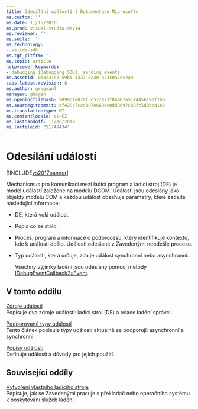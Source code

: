 ```yaml
---
title: Odesílání událostí | Dokumentace Microsoftu
ms.custom: ''
ms.date: 11/15/2016
ms.prod: visual-studio-dev14
ms.reviewer: ''
ms.suite: ''
ms.technology:
- vs-ide-sdk
ms.tgt_pltfrm: ''
ms.topic: article
helpviewer_keywords:
- debugging [Debugging SDK], sending events
ms.assetid: 064231e7-59b5-4437-8240-a23c0a7ec2a9
caps.latest.revision: 8
ms.author: gregvanl
manager: ghogen
ms.openlocfilehash: 9099cfe070f3c572823f8aa07a51e4456190f7b6
ms.sourcegitcommit: af428c7ccd007e668ec0dd8697c88fc5d8bca1e2
ms.translationtype: MT
ms.contentlocale: cs-CZ
ms.lasthandoff: 11/16/2018
ms.locfileid: "51749434"
---
```

# <a name="sending-events"></a>Odesílání událostí
[!INCLUDE[vs2017banner](../../includes/vs2017banner.md)]

Mechanismus pro komunikaci mezi ladicí program a ladicí stroj (DE) je model událostí založené na modelu DCOM. Události jsou odeslány jako objekty modelu COM a každou událost obsahuje parametry, které zadejte následující informace:  
  
- DE, která volá událost.  
  
- Popis co se stalo.  
  
- Proces, program a informace o podprocesu, který identifikuje kontextu, kde k události došlo. Události odeslané z Zavedenými neodešle procesu.  
  
- Typ události, která určuje, zda je událost synchronní nebo asynchronní.  
  
  Všechny výjimky ladění jsou odeslány pomocí metody [IDebugEventCallback2::Event](../../extensibility/debugger/reference/idebugeventcallback2-event.md).  
  
## <a name="in-this-section"></a>V tomto oddílu  
 [Zdroje událostí](../../extensibility/debugger/event-sources-visual-studio-sdk.md)  
 Popisuje dva zdroje událostí: ladicí stroj (DE) a relace ladění správci.  
  
 [Podporované typy událostí](../../extensibility/debugger/supported-event-types.md)  
 Tento článek popisuje typy událostí aktuálně se podporují: asynchronní a synchronní.  
  
 [Popisy událostí](../../extensibility/debugger/event-descriptions.md)  
 Definuje události a důvody pro jejich použití.  
  
## <a name="related-sections"></a>Související oddíly  
 [Vytvoření vlastního ladicího stroje](../../extensibility/debugger/creating-a-custom-debug-engine.md)  
 Popisuje, jak se Zavedenými pracuje s překladač nebo operačního systému k poskytování služeb ladění.

